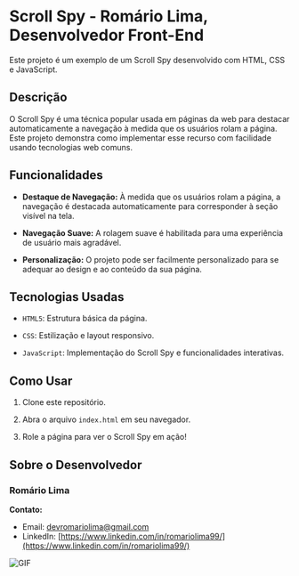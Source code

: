 # Scroll Spy - Romário Lima, Desenvolvedor Front-End

Este projeto é um exemplo de um Scroll Spy desenvolvido com HTML, CSS e JavaScript.

## Descrição

O Scroll Spy é uma técnica popular usada em páginas da web para destacar automaticamente a navegação à medida que os usuários rolam a página. Este projeto demonstra como implementar esse recurso com facilidade usando tecnologias web comuns.

## Funcionalidades

- **Destaque de Navegação:** À medida que os usuários rolam a página, a navegação é destacada automaticamente para corresponder à seção visível na tela.

- **Navegação Suave:** A rolagem suave é habilitada para uma experiência de usuário mais agradável.

- **Personalização:** O projeto pode ser facilmente personalizado para se adequar ao design e ao conteúdo da sua página.

## Tecnologias Usadas

- `HTML5`: Estrutura básica da página.

- `CSS`: Estilização e layout responsivo.

- `JavaScript`: Implementação do Scroll Spy e funcionalidades interativas.

## Como Usar

1. Clone este repositório.

2. Abra o arquivo `index.html` em seu navegador.

3. Role a página para ver o Scroll Spy em ação!

## Sobre o Desenvolvedor

### Romário Lima

**Contato:**
- Email: devromariolima@gmail.com
- LinkedIn: [https://www.linkedin.com/in/romariolima99/](https://www.linkedin.com/in/romariolima99/)

<img src="https://imgur.com/GzvVnZ2" alt="GIF" data-canonical-src="https://imgur.com/GzvVnZ2" style="max-width: 50%;">

